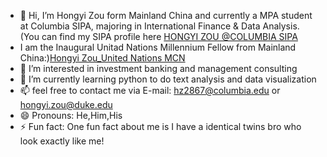 - 👋 Hi, I’m Hongyi Zou form Mainland China and currently a MPA student at Columbia SIPA, majoring in International Finance & Data Analysis. (You can find my SIPA profile here [HONGYI ZOU @COLUMBIA SIPA](https://www.sipa.columbia.edu/news/student-leader-spotlight-hongyi-zou-mpa-24)
- I am the Inaugural Unitad Nations Millennium Fellow from Mainland China:)[Hongyi Zou_United Nations MCN](https://www.millenniumfellows.org/fellow/2022/dku/hongyi-zou)
- 👀 I’m interested in investment banking and management consulting 
- 🌱 I’m currently learning python to do text analysis and data visualization
- 📫 feel free to contact me via E-mail: hz2867@columbia.edu or hongyi.zou@duke.edu
- 😄 Pronouns: He,Him,His
- ⚡ Fun fact: One fun fact about me is I have a identical twins bro who look exactly like me!

<!---
hz2867/hz2867 is a ✨ special ✨ repository because its `README.md` (this file) appears on your GitHub profile.
You can click the Preview link to take a look at your changes.
--->
